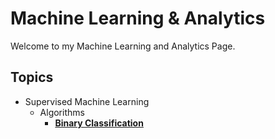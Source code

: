 # Machine Learning & Analytics

Welcome to my Machine Learning and Analytics Page.

## Topics

* Supervised Machine Learning
    * Algorithms
        * [__Binary Classification__](machine_learning/supervised_ml/algorithms/classification_algos.md)